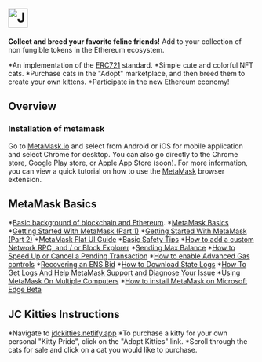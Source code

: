 # <img src="https://i.imgur.com/agaTYA5.png" alt="JC Kitties" height="40px">

**Collect and breed your favorite feline friends!** Add to your collection of non fungible tokens in the Ethereum ecosystem.

*An implementation of the [ERC721](https://docs.openzeppelin.com/contracts/erc721) standard.
*Simple cute and colorful NFT cats.
*Purchase cats in the "Adopt" marketplace, and then breed them to create your own kittens.
*Participate in the new Ethereum economy!

## Overview

### Installation of metamask

Go to [MetaMask.io](http://metamask.io/) and select from Android or iOS for mobile application and select Chrome for desktop. You can also go directly to the Chrome store, Google Play store, or Apple App Store (soon).  For more information, you can view a quick tutorial on how to use the [MetaMask](https://youtu.be/yWfZnjkhhhg) browser extension. 

## MetaMask Basics

*[Basic background of blockchain and Ethereum](https://metamask.zendesk.com/hc/en-us/articles/360015489611-Basic-background-of-blockchain-and-Ethereum).
*[MetaMask Basics](https://metamask.zendesk.com/hc/en-us/articles/360015489211-MetaMask-Basics)
*[Getting Started With MetaMask (Part 1)](https://metamask.zendesk.com/hc/en-us/articles/360015489531-Getting-Started-With-MetaMask-Part-1-)
*[Getting Started With MetaMask (Part 2)](https://metamask.zendesk.com/hc/en-us/articles/360015489391-Getting-Started-With-MetaMask-Part-2-)
*[MetaMask Flat UI Guide](https://metamask.zendesk.com/hc/en-us/articles/360015289892-MetaMask-Flat-UI-Guide)
*[Basic Safety Tips](https://metamask.zendesk.com/hc/en-us/articles/360015489591-Basic-Safety-Tips)
*[How to add a custom Network RPC, and / or Block Explorer](https://metamask.zendesk.com/hc/en-us/articles/360043227612-How-to-add-a-custom-Network-RPC-and-or-Block-Explorer)
*[Sending Max Balance](https://metamask.zendesk.com/hc/en-us/articles/360015289912-Sending-Max-Balance)
*[How to Speed Up or Cancel a Pending Transaction](https://metamask.zendesk.com/hc/en-us/articles/360015489251-How-to-Speed-Up-or-Cancel-a-Pending-Transaction)
*[How to enable Advanced Gas controls](https://metamask.zendesk.com/hc/en-us/articles/360022895972-How-to-enable-Advanced-Gas-controls)
*[Recovering an ENS Bid](https://metamask.zendesk.com/hc/en-us/articles/360015290052-Recovering-an-ENS-Bid)
*[How to Download State Logs](https://metamask.zendesk.com/hc/en-us/articles/360015289832-How-to-Download-State-Logs-)
*[How To Get Logs And Help MetaMask Support and Diagnose Your Issue](https://metamask.zendesk.com/hc/en-us/articles/360015290092-How-To-Get-Logs-And-Help-MetaMask-Support-and-Diagnose-Your-Issue)
*[Using MetaMask On Multiple Computers](https://metamask.zendesk.com/hc/en-us/articles/360015289772-Using-MetaMask-On-Multiple-Computers)
*[How to install MetaMask on Microsoft Edge Beta](https://metamask.zendesk.com/hc/en-us/articles/360032523912-How-to-install-MetaMask-on-Microsoft-Edge-Beta)

## JC Kitties Instructions

*Navigate to [jdckitties.netlify.app](https://jdckitties.netlify.app/)
*To purchase a kitty for your own personal "Kitty Pride", click on the "Adopt Kitties" link.
*Scroll through the cats for sale and click on a cat you would like to purchase.
